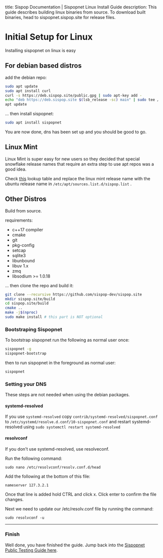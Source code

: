 title: Sispop Documentation | Sispopnet Linux Install Guide
description: This guide describes building linux binaries from source. To download built binaries, head to sispopnet.sispop.site for release files. 

# Initial Setup for Linux

Installing sispopnet on linux is easy

## For debian based distros

add the debian repo:

```bash
sudo apt update 
sudo apt install curl 
curl -s https://deb.sispop.site/public.gpg | sudo apt-key add -
echo "deb https://deb.sispop.site $(lsb_release -sc) main" | sudo tee /etc/apt/sources.list.d/sispop.list
apt update
```

... then install sispopnet:

```bash
sudo apt install sispopnet
```

You are now done, dns has been set up and you should be good to go.

## Linux Mint

Linux Mint is super easy for new users so they decided that special snowflake release names that require an extra step to use apt repos was a good idea. 

Check [this](https://linuxmint.com/download_all.php) lookup table and replace the linux mint release name with the ubuntu release name in `/etc/apt/sources.list.d/sispop.list` .

## Other Distros

Build from source.

requirements:

* c++17 compiler
* cmake
* git
* pkg-config
* setcap
* sqlite3
* libunbound
* libuv 1.x
* zmq
* libsodium >= 1.0.18 

... then clone the repo and build it:


```bash
git clone --recursive https://github.com/sispop-dev/sispop.site
mkdir sispop.site/build
cd sispop.site/build
cmake ..
make -j$(nproc)
sudo make install # this part is NOT optional
```

### Bootstraping Sispopnet

To bootstrap sispopnet run the following as normal user once:

```bash
sispopnet -g
sispopnet-bootstrap
```

then to run sispopnet in the foreground as normal user:

```bash
sispopnet
```

### Setting your DNS 

These steps are not needed when using the debian packages.

#### systemd-resolved

If you use `systemd-resolved` copy `contrib/systemd-resolved/sispopnet.conf` to `/etc/systemd/resolve.d.conf/10-sispopnet.conf` and restart systemd-resolved using `sudo systemctl restart systemd-resolved`

#### resolvconf

If you don't use systemd-resolved, use resolveconf.

Run the following command: 

```
sudo nano /etc/resolvconf/resolv.conf.d/head
```

Add the following at the bottom of this file:

```
nameserver 127.3.2.1
```

Once that line is added hold CTRL and click x. 
Click enter to confirm the file changes.

Next we need to update our /etc/resolv.conf file by running the command:

```
sudo resolvconf -u
```

---
### Finish

Well done, you have finished the guide. Jump back into the [Sispopnet Public Testing Guide here](../PublicTestingGuide/#2-accessing-snapps).



